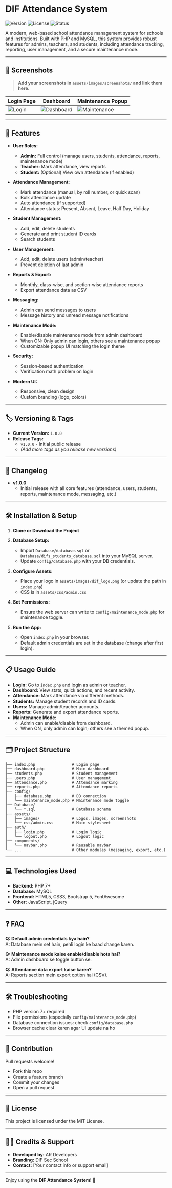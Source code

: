 # DIF Attendance System

![Version](https://img.shields.io/badge/version-1.0.0-blue.svg)
![License](https://img.shields.io/badge/license-MIT-green.svg)
![Status](https://img.shields.io/badge/status-active-brightgreen.svg)

A modern, web-based school attendance management system for schools and institutions. Built with PHP and MySQL, this system provides robust features for admins, teachers, and students, including attendance tracking, reporting, user management, and a secure maintenance mode.

---

## 📸 Screenshots

> **Add your screenshots in `assets/images/screenshots/` and link them here.**

| Login Page | Dashboard | Maintenance Popup |
|------------|-----------|------------------|
| ![Login](assets/images/screenshots/login.png) | ![Dashboard](assets/images/screenshots/dashboard.png) | ![Maintenance](assets/images/screenshots/maintenance.png) |

---

## 🚀 Features

- **User Roles:**
  - **Admin:** Full control (manage users, students, attendance, reports, maintenance mode)
  - **Teacher:** Mark attendance, view reports
  - **Student:** (Optional) View own attendance (if enabled)

- **Attendance Management:**
  - Mark attendance (manual, by roll number, or quick scan)
  - Bulk attendance update
  - Auto attendance (if supported)
  - Attendance status: Present, Absent, Leave, Half Day, Holiday

- **Student Management:**
  - Add, edit, delete students
  - Generate and print student ID cards
  - Search students

- **User Management:**
  - Add, edit, delete users (admin/teacher)
  - Prevent deletion of last admin

- **Reports & Export:**
  - Monthly, class-wise, and section-wise attendance reports
  - Export attendance data as CSV

- **Messaging:**
  - Admin can send messages to users
  - Message history and unread message notifications

- **Maintenance Mode:**
  - Enable/disable maintenance mode from admin dashboard
  - When ON: Only admin can login, others see a maintenance popup
  - Customizable popup UI matching the login theme

- **Security:**
  - Session-based authentication
  - Verification math problem on login

- **Modern UI:**
  - Responsive, clean design
  - Custom branding (logo, colors)

---

## 🏷️ Versioning & Tags

- **Current Version:** `1.0.0`
- **Release Tags:**  
  - `v1.0.0` - Initial public release  
  - *(Add more tags as you release new versions)*

---

## 📝 Changelog

- **v1.0.0**
  - Initial release with all core features (attendance, users, students, reports, maintenance mode, messaging, etc.)

---

## 🛠️ Installation & Setup

1. **Clone or Download the Project**

2. **Database Setup:**
   - Import `Database/database.sql` or `Database/difs_students_database.sql` into your MySQL server.
   - Update `config/database.php` with your DB credentials.

3. **Configure Assets:**
   - Place your logo in `assets/images/dif_logo.png` (or update the path in `index.php`)
   - CSS is in `assets/css/admin.css`

4. **Set Permissions:**
   - Ensure the web server can write to `config/maintenance_mode.php` for maintenance toggle.

5. **Run the App:**
   - Open `index.php` in your browser.
   - Default admin credentials are set in the database (change after first login).

---

## 📋 Usage Guide

- **Login:** Go to `index.php` and login as admin or teacher.
- **Dashboard:** View stats, quick actions, and recent activity.
- **Attendance:** Mark attendance via different methods.
- **Students:** Manage student records and ID cards.
- **Users:** Manage admin/teacher accounts.
- **Reports:** Generate and export attendance reports.
- **Maintenance Mode:**
  - Admin can enable/disable from dashboard.
  - When ON, only admin can login; others see a themed popup.

---

## 🗂️ Project Structure

```
├── index.php                # Login page
├── dashboard.php            # Main dashboard
├── students.php             # Student management
├── users.php                # User management
├── attendance.php           # Attendance marking
├── reports.php              # Attendance reports
├── config/
│   ├── database.php         # DB connection
│   └── maintenance_mode.php # Maintenance mode toggle
├── Database/
│   └── *.sql                # Database schema
├── assets/
│   ├── images/              # Logos, images, screenshots
│   └── css/admin.css        # Main stylesheet
├── auth/
│   ├── login.php            # Login logic
│   └── logout.php           # Logout logic
├── components/
│   └── navbar.php           # Reusable navbar
└── ...                      # Other modules (messaging, export, etc.)
```

---

## 💻 Technologies Used

- **Backend:** PHP 7+
- **Database:** MySQL
- **Frontend:** HTML5, CSS3, Bootstrap 5, FontAwesome
- **Other:** JavaScript, jQuery

---

## ❓ FAQ

**Q: Default admin credentials kya hain?**  
A: Database mein set hain, pehli login ke baad change karen.

**Q: Maintenance mode kaise enable/disable hota hai?**  
A: Admin dashboard se toggle button se.

**Q: Attendance data export kaise karen?**  
A: Reports section mein export option hai (CSV).

---

## 🛠️ Troubleshooting

- PHP version 7+ required
- File permissions (especially `config/maintenance_mode.php`)
- Database connection issues: check `config/database.php`
- Browser cache clear karen agar UI update na ho

---

## 🤝 Contribution

Pull requests welcome!  
- Fork this repo
- Create a feature branch
- Commit your changes
- Open a pull request

---

## 📄 License

This project is licensed under the MIT License.

---

## 👨‍💻 Credits & Support

- **Developed by:** AR Developers
- **Branding:** DIF Sec School
- **Contact:** [Your contact info or support email]

---

Enjoy using the **DIF Attendance System**! 🎉
